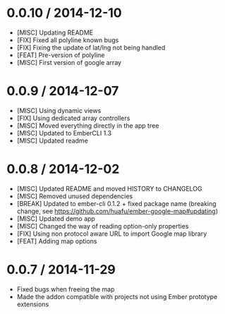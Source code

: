 
0.0.10 / 2014-12-10
===================

  * [MISC] Updating README
  * [FIX] Fixed all polyline known bugs
  * [FIX] Fixing the update of lat/lng not being handled
  * [FEAT] Pre-version of polyline
  * [MISC] First version of google array

0.0.9 / 2014-12-07
==================

  * [MISC] Using dynamic views
  * [FIX] Using dedicated array controllers
  * [MISC] Moved everything directly in the app tree
  * [MISC] Updated to EmberCLI 1.3
  * [MISC] Updated readme

0.0.8 / 2014-12-02
==================

  * [MISC] Updated README and moved HISTORY to CHANGELOG
  * [MISC] Removed unused dependencies
  * [BREAK] Updated to ember-cli 0.1.2 + fixed package name (breaking change, see https://github.com/huafu/ember-google-map#updating)
  * [MISC] Updated demo app
  * [MISC] Changed the way of reading option-only properties
  * [FIX] Using non protocol aware URL to import Google map library
  * [FEAT] Adding map options

0.0.7 / 2014-11-29
==================

* Fixed bugs when freeing the map
* Made the addon compatible with projects not using Ember prototype extensions
